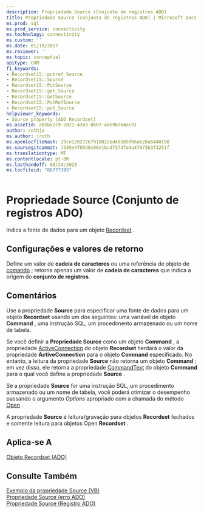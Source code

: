 ```yaml
---
description: Propriedade Source (Conjunto de registros ADO)
title: Propriedade Source (conjunto de registros ADO) | Microsoft Docs
ms.prod: sql
ms.prod_service: connectivity
ms.technology: connectivity
ms.custom: ''
ms.date: 01/19/2017
ms.reviewer: ''
ms.topic: conceptual
apitype: COM
f1_keywords:
- Recordset15::putref_Source
- Recordset15::Source
- Recordset15::PutSource
- Recordset15::get_Source
- Recordset15::GetSource
- Recordset15::PutRefSource
- Recordset15::put_Source
helpviewer_keywords:
- Source property [ADO Recordset]
ms.assetid: a05ba2c9-2821-4343-8607-4de9b764ec91
author: rothja
ms.author: jroth
ms.openlocfilehash: 29ce12027267918822ed49185f06ab28a6448190
ms.sourcegitcommit: 7345e4f05d6c06e1bcd73747a4a47873b3f3251f
ms.translationtype: MT
ms.contentlocale: pt-BR
ms.lasthandoff: 08/24/2020
ms.locfileid: "88777395"
---
```

# <a name="source-property-ado-recordset"></a>Propriedade Source (Conjunto de registros ADO)
Indica a fonte de dados para um objeto [Recordset](./recordset-object-ado.md) .  
  
## <a name="settings-and-return-values"></a>Configurações e valores de retorno  
 Define um valor de **cadeia de caracteres** ou uma referência de objeto de [comando](./command-object-ado.md) ; retorna apenas um valor de **cadeia de caracteres** que indica a origem do **conjunto de registros**.  
  
## <a name="remarks"></a>Comentários  
 Use a propriedade **Source** para especificar uma fonte de dados para um objeto **Recordset** usando um dos seguintes: uma variável de objeto **Command** , uma instrução SQL, um procedimento armazenado ou um nome de tabela.  
  
 Se você definir a **Propriedade Source** como um objeto **Command** , a propriedade [ActiveConnection](./activeconnection-property-ado.md) do objeto **Recordset** herdará o valor da propriedade **ActiveConnection** para o objeto **Command** especificado. No entanto, a leitura da propriedade **Source** não retorna um objeto **Command** ; em vez disso, ele retorna a propriedade [CommandText](./commandtext-property-ado.md) do objeto **Command** para o qual você define a propriedade **Source** .  
  
 Se a propriedade **Source** for uma instrução SQL, um procedimento armazenado ou um nome de tabela, você poderá otimizar o desempenho passando o argumento *Options* apropriado com a chamada do método [Open](./open-method-ado-recordset.md) .  
  
 A propriedade **Source** é leitura/gravação para objetos **Recordset** fechados e somente leitura para objetos Open **Recordset** .  
  
## <a name="applies-to"></a>Aplica-se A  
 [Objeto Recordset (ADO)](./recordset-object-ado.md)  
  
## <a name="see-also"></a>Consulte Também  
 [Exemplo da propriedade Source (VB)](./source-property-example-vb.md)   
 [Propriedade Source (erro ADO)](./source-property-ado-error.md)   
 [Propriedade Source (Registro ADO)](./source-property-ado-record.md)